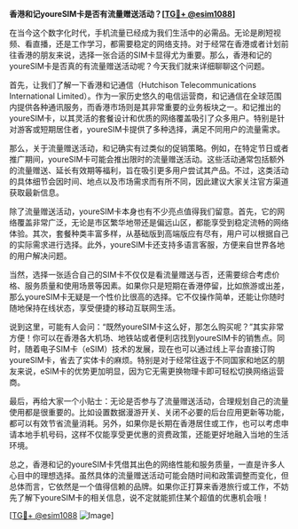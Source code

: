 **香港和记youreSIM卡是否有流量赠送活动？[[TG💪+ @esim1088](https://t.me/s/esim1088)]**

在当今这个数字化时代，手机流量已经成为我们生活中的必需品。无论是刷短视频、看直播，还是工作学习，都需要稳定的网络支持。对于经常在香港或者计划前往香港的朋友来说，选择一张合适的SIM卡显得尤为重要。那么，香港和记的youreSIM卡是否真的有流量赠送活动呢？今天我们就来详细聊聊这个问题。

首先，让我们了解一下香港和记通信（Hutchison Telecommunications International Limited）。作为一家历史悠久的电信运营商，和记通信在全球范围内提供各种通讯服务，而香港市场则是其非常重要的业务板块之一。和记推出的youreSIM卡，以其灵活的套餐设计和优质的网络覆盖吸引了众多用户。特别是针对游客或短期居住者，youreSIM卡提供了多种选择，满足不同用户的流量需求。

那么，关于流量赠送活动，和记确实有过类似的促销策略。例如，在特定节日或者推广期间，youreSIM卡可能会推出限时的流量赠送活动。这些活动通常包括额外的流量赠送、延长有效期等福利，旨在吸引更多用户尝试其产品。不过，这类活动的具体细节会因时间、地点以及市场需求而有所不同，因此建议大家关注官方渠道获取最新信息。

除了流量赠送活动，youreSIM卡本身也有不少亮点值得我们留意。首先，它的网络覆盖非常广泛，无论是市区繁华地带还是偏远山区，都能享受到稳定流畅的网络体验。其次，套餐种类丰富多样，从基础版到高端版应有尽有，用户可以根据自己的实际需求进行选择。此外，youreSIM卡还支持多语言客服，方便来自世界各地的用户解决问题。

当然，选择一张适合自己的SIM卡不仅仅是看流量赠送与否，还需要综合考虑价格、服务质量和使用场景等因素。如果你只是短期在香港停留，比如旅游或出差，那么youreSIM卡无疑是一个性价比很高的选择。它不仅操作简单，还能让你随时随地保持在线状态，享受便捷的移动互联网生活。

说到这里，可能有人会问：“既然youreSIM卡这么好，那怎么购买呢？”其实非常方便！你可以在香港各大机场、地铁站或者便利店找到youreSIM卡的销售点。同时，随着电子SIM卡（eSIM）技术的发展，现在也可以通过线上平台直接订购youreSIM卡，省去了实体卡的麻烦。特别是对于经常往返于不同国家和地区的朋友来说，eSIM卡的优势更加明显，因为它无需更换物理卡即可轻松切换网络运营商。

最后，再给大家一个小贴士：无论是否参与了流量赠送活动，合理规划自己的流量使用都是很重要的。比如设置数据漫游开关、关闭不必要的后台应用更新等功能，都可以有效节省流量消耗。另外，如果你是长期在香港居住或工作，也可以考虑申请本地手机号码，这样不仅能享受更优惠的资费政策，还能更好地融入当地的生活环境。

总之，香港和记的youreSIM卡凭借其出色的网络性能和服务质量，一直是许多人心目中的理想选择。虽然具体的流量赠送活动可能会随时间和政策调整而变化，但总体而言，它依然是一个值得信赖的品牌。如果你正打算来香港旅行或工作，不妨先了解下youreSIM卡的相关信息，说不定就能抓住某个超值的优惠机会哦！

[[TG💪+ @esim1088](https://t.me/s/esim1088) ![Image](https://i.postimg.cc/4NQfJmqS/Snipaste-2025-05-13-00-14-12.png)]